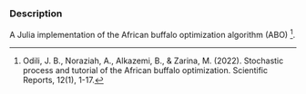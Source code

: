 ### Description

A Julia implementation of the African buffalo optimization algorithm (ABO) [^1].

[^1]: Odili, J. B., Noraziah, A., Alkazemi, B., & Zarina, M. (2022). Stochastic process and tutorial of the African buffalo optimization. Scientific Reports, 12(1), 1-17.
